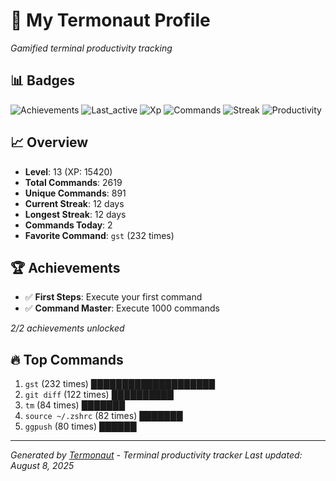 # 🚀 My Termonaut Profile

*Gamified terminal productivity tracking*

## 📊 Badges

![Achievements](https://img.shields.io/badge/Achievements-5%2F10-blue?style=flat-square&logo=terminal&logoColor=white) ![Last_active](https://img.shields.io/badge/Last+Active-1h+ago-green?style=flat-square&logo=terminal&logoColor=white) ![Xp](https://img.shields.io/badge/XP-Level+13+%2815420%2F19600%29-blue?style=flat-square&logo=terminal&logoColor=white) ![Commands](https://img.shields.io/badge/Commands-2619-blue?style=flat-square&logo=terminal&logoColor=white) ![Streak](https://img.shields.io/badge/Streak-12+days-blue?style=flat-square&logo=terminal&logoColor=white) ![Productivity](https://img.shields.io/badge/Productivity-80.0%25-green?style=flat-square&logo=terminal&logoColor=white) 

## 📈 Overview

- **Level**: 13 (XP: 15420)
- **Total Commands**: 2619
- **Unique Commands**: 891
- **Current Streak**: 12 days
- **Longest Streak**: 12 days
- **Commands Today**: 2
- **Favorite Command**: `gst` (232 times)

## 🏆 Achievements

- ✅ **First Steps**: Execute your first command
- ✅ **Command Master**: Execute 1000 commands

*2/2 achievements unlocked*

## 🔥 Top Commands

1. `gst` (232 times) ████████████████████
2. `git diff` (122 times) ██████████
3. `tm` (84 times) ███████
4. `source ~/.zshrc` (82 times) ███████
5. `ggpush` (80 times) ██████

---

*Generated by [Termonaut](https://github.com/oiahoon/termonaut) - Terminal productivity tracker*
*Last updated: August 8, 2025*
